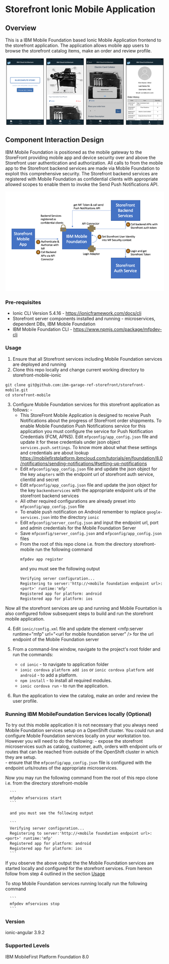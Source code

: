 Storefront Ionic Mobile Application
===
## Overview
This is a IBM Mobile Foundation based Ionic Mobile Application frontend to the storefront application.  The application allows mobile app users to browse the storefront catalog items, make an order and review profile.

![Storefront Screenshot](images/mobile-screenshot.png)

## Component Interaction Design
IBM Mobile Foundation is positioned as the mobile gateway to the StoreFront providing mobile app and device security over and above the Storefront user authentication and authorization.  All calls to from the mobile app to the Storefront backend services are made via Mobile Foundation to exploit this comprehensive security. The Storefront backend services are registered with Mobile Foundation as confidential clients with appropriate allowed scopes to enable them to invoke the Send Push Notifications API.

![MFInteractions](images/MFInteraction.png)

### Pre-requisites
- Ionic CLI Version 5.4.16 - https://ionicframework.com/docs/cli
- Storefront server components installed and running - microservices, dependent DBs, IBM Mobile Foundation
- IBM Mobile Foundation CLI - https://www.npmjs.com/package/mfpdev-cli

### Usage
1. Ensure that all Storefront services including Mobile Foundation services are deployed and running
2. Clone this repo locally and change current working directory to storefront-mobile-ionic
```
git clone git@github.com:ibm-garage-ref-storefront/storefront-mobile.git
cd storefront-mobile
```
3. Configure Mobile Foundation services for this storefront application as follows: -
    - This StoreFront Mobile Application is designed to receive Push Notifications about the progress of StoreFront order shippments. To enable Mobile Foundation Push Notifications service for this application you must configure the service for Push Notification Credentials (FCM, APNS).  Edit `mfpconfig/app_config.json` file and update it for these credentials under json object `services.push.settings`.  To know more about what these settings and credentials are about lookup https://mobilefirstplatform.ibmcloud.com/tutorials/en/foundation/8.0/notifications/sending-notifications/#setting-up-notifications 
    - Edit `mfpconfig/app_config.json` file and update the json object for the key `adapters` with the endpoint url of storefront auth service, clientId and secret
    - Edit `mfpconfig/app_config.json` file and update the json object for the key `backendservices` with the appropriate endpoint urls of the storefront backend services
    - All other required configurations are already preset into `mfpconfig/app_config.json` file
    - To enable push notification on Android remember to replace `google-services.json` into the directory `ionic` 
    - Edit `mfpconfig/server_config.json` and input the endpoint url, port and admin credentials for the Mobile Foundation Server
    - Save `mfpconfig/server_config.json` and `mfpconfig/app_config.json` files
    - From the root of this repo clone i.e. from the directory storefront-mobile run the following command
      ```
      mfpdev app register
      ```
      and you must see the following output
      ```
      Verifying server configuration...
      Registering to server:'http://<mobile foundation endpoint url>:<port>' runtime:'mfp'
      Registered app for platform: android
      Registered app for platform: ios
      ```
Now all the storefront services are up and running and Mobile Fountation is also configured follow subsequent steps to build and run the storefront mobile application.

4. Edit `ionic/config.xml` file and update the element <mfp:server runtime="mfp" url="<url for mobile foundation server" /> for the url endpoint of the Mobile Foundation server
5. From a command-line window, navigate to the project's root folder and run the commands:
    - `cd ionic` - to navigate to application folder
    - `ionic cordova platform add ios` or `ionic cordova platform add android` - to add a platform.
    - `npm install` - to install all required modules.
    - `ionic cordova run` - to run the application.

6. Run the application to view the catalog, make an order and review the user profile.
 
### Running IBM MobileFoundation Services locally (Optional)
To try out this mobile application it is not necessary that you always need Mobile Foundation services setup on a OpenShift cluster.  You could run and configure Mobile Foundation services locally on your workstation too.  However you will need to do the following:
    - expose the storefront microservices such as catalog, customer, auth, orders with endpoint urls or routes that can be reached from outside of the OpenShift cluster in which they are setup.  
    - ensure that the  `mfpconfig/app_config.json` file is configured with the endpoint urls/routes of the appropriate microservices.  
     
Now you may run the following command from the root of this repo clone i.e. from the directory storefront-mobile

      ```
      mfpdev mfservices start
      ``` 
      
      and you must see the following output
      
      ```
      Verifying server configuration...
      Registering to server:'http://<mobile foundation endpoint url>:<port>' runtime:'mfp'
      Registered app for platform: android
      Registered app for platform: ios
      ```
     
If you observe the above output the the Mobile Foundation services are started locally and configured for the storefront services.  From hereon follow from step 4 outlined in the section [Usage](#usage)

To stop Mobile Foundation services running locally run the following command

      ```
      mfpdev mfservices stop
      ```
      
### Version
ionic-angular 3.9.2

### Supported Levels
IBM MobileFirst Platform Foundation 8.0


